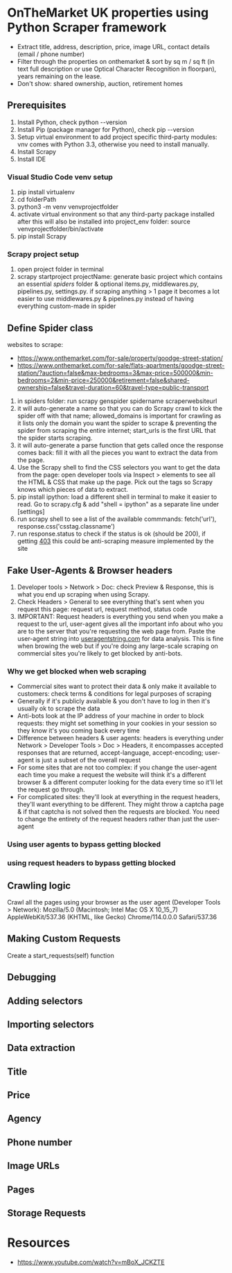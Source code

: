 # OnTheMarket UK properties using Python Scraper framework
- Extract title, address, description, price, image URL, contact details (email / phone number)
- Filter through the properties on onthemarket & sort by sq m / sq ft (in text full description or use Optical Character Recognition in floorpan), years remaining on the lease.
- Don't show: shared ownership, auction, retirement homes

## Prerequisites
1. Install Python, check python --version
2. Install Pip (package manager for Python), check pip --version
3. Setup virtual environment to add project specific third-party modules: vnv comes with Python 3.3, otherwise you need to install manually. 
4. Install Scrapy
5. Install IDE 

### Visual Studio Code venv setup
1. pip install virtualenv
2. cd folderPath
3. python3 -m venv venvprojectfolder
4. activate virtual environment so that any third-party package installed after this will also be installed into project_env folder: source venvprojectfolder/bin/activate
5. pip install Scrapy

### Scrapy project setup
1. open project folder in terminal
2. scrapy startproject projectName: generate basic project which contains an essential _spiders_ folder & optional items.py, middlewares.py, pipelines.py, settings.py. if scraping anything > 1 page it becomes a lot easier to use middlewares.py & pipelines.py instead of having everything custom-made in spider

## Define Spider class
websites to scrape: 
- https://www.onthemarket.com/for-sale/property/goodge-street-station/
- https://www.onthemarket.com/for-sale/flats-apartments/goodge-street-station/?auction=false&max-bedrooms=3&max-price=500000&min-bedrooms=2&min-price=250000&retirement=false&shared-ownership=false&travel-duration=60&travel-type=public-transport

1. in spiders folder: run scrapy genspider spidername scraperwebsiteurl
2. it will auto-generate a name so that you can do Scrapy crawl to kick the spider off with that name; allowed_domains is important for crawling as it lists only the domain you want the spider to scrape & preventing the spider from scraping the entire internet; start_urls is the first URL that the spider starts scraping.
3. it will auto-generate a parse function that gets called once the response comes back: fill it with all the pieces you want to extract the data from the page.
4. Use the Scrapy shell to find the CSS selectors you want to get the data from the page: open developer tools via Inspect > elements to see all the HTML & CSS that make up the page. Pick out the tags so Scrapy knows which pieces of data to extract.
5. pip install ipython: load a different shell in terminal to make it easier to read. Go to scrapy.cfg & add "shell = ipython" as a separate line under [settings]
6. run scrapy shell to see a list of the available commmands: fetch('url'), response.css('csstag.classname')
7. run response.status to check if the status is ok (should be 200), if getting [403](https://doc.scrapy.org/en/latest/topics/practices.html#avoiding-getting-banned) this could be anti-scraping measure implemented by the site

## Fake User-Agents & Browser headers
1. Developer tools > Network > Doc: check Preview & Response, this is what you end up scraping when using Scrapy.
2. Check Headers > General to see everything that's sent when you request this page: request url, request method, status code 
3. IMPORTANT: Request headers is everything you send when you make a request to the url, user-agent gives all the important info about who you are to the server that you're requesting the web page from. Paste the user-agent string into [useragentstring.com](https://useragentstring.com/) for data analysis. This is fine when browing the web but if you're doing any large-scale scraping on commercial sites you're likely to get blocked by anti-bots. 

### Why we get blocked when web scraping
- Commercial sites want to protect their data & only make it available to customers: check terms & conditions for legal purposes of scraping
- Generally if it's publicly available & you don't have to log in then it's usually ok to scrape the data
- Anti-bots look at the IP address of your machine in order to block requests: they might set something in your cookies in your session so they know it's you coming back every time
- Difference between headers & user agents: headers is everything under Network > Developer Tools > Doc > Headers, it encompasses accepted responses that are returned, accept-language, accept-encoding; user-agent is just a subset of the overall request
- For some sites that are not too complex: if you change the user-agent each time you make a request the website will think it's a different browser & a different computer looking for the data every time so it'll let the request go through.
- For complicated sites: they'll look at everything in the request headers, they'll want everything to be different. They might throw a captcha page & if that captcha is not solved then the requests are blocked. You need to change the entirety of the request headers rather than just the user-agent

### Using user agents to bypass getting blocked
### using request headers to bypass getting blocked

## Crawling logic
Crawl all the pages using your browser as the user agent (Developer Tools > Network): Mozilla/5.0 (Macintosh; Intel Mac OS X 10_15_7) AppleWebKit/537.36 (KHTML, like Gecko) Chrome/114.0.0.0 Safari/537.36

## Making Custom Requests
Create a start_requests(self) function

## Debugging

## Adding selectors

## Importing selectors

## Data extraction

## Title

## Price

## Agency

## Phone number

## Image URLs

## Pages

## Storage Requests

# Resources
- https://www.youtube.com/watch?v=mBoX_JCKZTE
